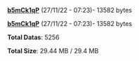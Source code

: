 [**b5mCk1qP**](/data/b5mCk1qP.txt) (27/11/22 - 07:23)- 13582 bytes

[**b5mCk1qP**](/data/b5mCk1qP.txt) (27/11/22 - 07:23)- 13582 bytes

**Total Datas**: 5256

**Total Size**: 29.44 MB / 29.4 MB